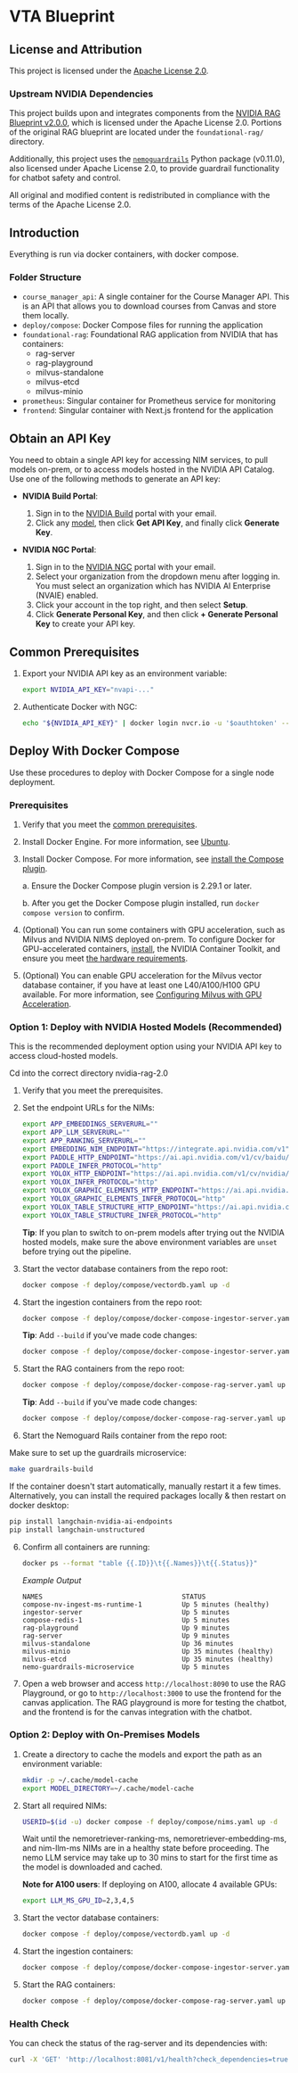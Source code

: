 # VTA Blueprint

## License and Attribution

This project is licensed under the [Apache License 2.0](./LICENSE).

### Upstream NVIDIA Dependencies

This project builds upon and integrates components from the [NVIDIA RAG Blueprint v2.0.0](https://github.com/NVIDIA-AI-Blueprints/rag), which is licensed under the Apache License 2.0. Portions of the original RAG blueprint are located under the `foundational-rag/` directory.

Additionally, this project uses the [`nemoguardrails`](https://github.com/NVIDIA/NeMo-Guardrails) Python package (v0.11.0), also licensed under Apache License 2.0, to provide guardrail functionality for chatbot safety and control.

All original and modified content is redistributed in compliance with the terms of the Apache License 2.0.

## Introduction

Everything is run via docker containers, with docker compose.

### Folder Structure
- `course_manager_api`: A single container for the Course Manager API. This is an API that allows you to download courses from Canvas and store them locally.
- `deploy/compose`: Docker Compose files for running the application
- `foundational-rag`: Foundational RAG application from NVIDIA that has containers:
   - rag-server
   - rag-playground
   - milvus-standalone
   - milvus-etcd
   - milvus-minio
- `prometheus`: Singular container for Prometheus service for monitoring
- `frontend`: Singular container with Next.js frontend for the application

## Obtain an API Key

You need to obtain a single API key for accessing NIM services, to pull models on-prem, or to access models hosted in the NVIDIA API Catalog.
Use one of the following methods to generate an API key:

- **NVIDIA Build Portal**:
  1. Sign in to the [NVIDIA Build](https://build.nvidia.com/explore/discover?signin=true) portal with your email.
  2. Click any [model](https://build.nvidia.com/meta/llama-3_1-70b-instruct), then click **Get API Key**, and finally click **Generate Key**.

- **NVIDIA NGC Portal**:
  1. Sign in to the [NVIDIA NGC](https://ngc.nvidia.com/) portal with your email.
  2. Select your organization from the dropdown menu after logging in. You must select an organization which has NVIDIA AI Enterprise (NVAIE) enabled.
  3. Click your account in the top right, and then select **Setup**.
  4. Click **Generate Personal Key**, and then click **+ Generate Personal Key** to create your API key.

## Common Prerequisites

1. Export your NVIDIA API key as an environment variable:

   ```bash
   export NVIDIA_API_KEY="nvapi-..."
   ```

2. Authenticate Docker with NGC:

   ```bash
   echo "${NVIDIA_API_KEY}" | docker login nvcr.io -u '$oauthtoken' --password-stdin
   ```



## Deploy With Docker Compose

Use these procedures to deploy with Docker Compose for a single node deployment.

### Prerequisites

1. Verify that you meet the [common prerequisites](#common-prerequisites).

2. Install Docker Engine. For more information, see [Ubuntu](https://docs.docker.com/engine/install/ubuntu/).

3. Install Docker Compose. For more information, see [install the Compose plugin](https://docs.docker.com/compose/install/linux/).

   a. Ensure the Docker Compose plugin version is 2.29.1 or later.

   b. After you get the Docker Compose plugin installed, run `docker compose version` to confirm.

4. (Optional) You can run some containers with GPU acceleration, such as Milvus and NVIDIA NIMS deployed on-prem. To configure Docker for GPU-accelerated containers, [install](https://docs.nvidia.com/datacenter/cloud-native/container-toolkit/latest/install-guide.html), the NVIDIA Container Toolkit, and ensure you meet [the hardware requirements](../README.md#hardware-requirements).

5. (Optional) You can enable GPU acceleration for the Milvus vector database container, if you have at least one L40/A100/H100 GPU available. For more information, see [Configuring Milvus with GPU Acceleration](./vector-database.md#configuring-milvus-with-gpu-acceleration).

### Option 1: Deploy with NVIDIA Hosted Models (Recommended)

This is the recommended deployment option using your NVIDIA API key to access cloud-hosted models.

Cd into the correct directory nvidia-rag-2.0

1. Verify that you meet the prerequisites.

2. Set the endpoint URLs for the NIMs:

   ```bash
   export APP_EMBEDDINGS_SERVERURL=""
   export APP_LLM_SERVERURL=""
   export APP_RANKING_SERVERURL=""
   export EMBEDDING_NIM_ENDPOINT="https://integrate.api.nvidia.com/v1"
   export PADDLE_HTTP_ENDPOINT="https://ai.api.nvidia.com/v1/cv/baidu/paddleocr"
   export PADDLE_INFER_PROTOCOL="http"
   export YOLOX_HTTP_ENDPOINT="https://ai.api.nvidia.com/v1/cv/nvidia/nemoretriever-page-elements-v2"
   export YOLOX_INFER_PROTOCOL="http"
   export YOLOX_GRAPHIC_ELEMENTS_HTTP_ENDPOINT="https://ai.api.nvidia.com/v1/cv/nvidia/nemoretriever-graphic-elements-v1"
   export YOLOX_GRAPHIC_ELEMENTS_INFER_PROTOCOL="http"
   export YOLOX_TABLE_STRUCTURE_HTTP_ENDPOINT="https://ai.api.nvidia.com/v1/cv/nvidia/nemoretriever-table-structure-v1"
   export YOLOX_TABLE_STRUCTURE_INFER_PROTOCOL="http"
   ```

   **Tip**: If you plan to switch to on-prem models after trying out the NVIDIA hosted models, make sure the above environment variables are `unset` before trying out the pipeline.

3. Start the vector database containers from the repo root:

   ```bash
   docker compose -f deploy/compose/vectordb.yaml up -d
   ```

4. Start the ingestion containers from the repo root:

   ```bash
   docker compose -f deploy/compose/docker-compose-ingestor-server.yaml up -d
   ```

   **Tip**: Add `--build` if you've made code changes:
   ```bash
   docker compose -f deploy/compose/docker-compose-ingestor-server.yaml up -d --build
   ```

5. Start the RAG containers from the repo root:

   ```bash
   docker compose -f deploy/compose/docker-compose-rag-server.yaml up -d
   ```

   **Tip**: Add `--build` if you've made code changes:
   ```bash
   docker compose -f deploy/compose/docker-compose-rag-server.yaml up -d --build
   ```
6. Start the Nemoguard Rails container from the repo root:

Make sure to set up the guardrails microservice:

```bash
make guardrails-build
```

If the container doesn't start automatically, manually restart it a few times. Alternatively, you can install the required packages locally & then restart on docker desktop:

```bash
pip install langchain-nvidia-ai-endpoints
pip install langchain-unstructured
```
6. Confirm all containers are running:

   ```bash
   docker ps --format "table {{.ID}}\t{{.Names}}\t{{.Status}}"
   ```

   *Example Output*
   ```
   NAMES                                   STATUS
   compose-nv-ingest-ms-runtime-1          Up 5 minutes (healthy)
   ingestor-server                         Up 5 minutes
   compose-redis-1                         Up 5 minutes
   rag-playground                          Up 9 minutes
   rag-server                              Up 9 minutes
   milvus-standalone                       Up 36 minutes
   milvus-minio                            Up 35 minutes (healthy)
   milvus-etcd                             Up 35 minutes (healthy)
   nemo-guardrails-microservice            Up 5 minutes
   ```

7. Open a web browser and access `http://localhost:8090` to use the RAG Playground, or go to `http://localhost:3000` to use the frontend for the canvas application. The RAG playground is more for testing the chatbot, and the frontend is for the canvas integration with the chatbot.

### Option 2: Deploy with On-Premises Models

1. Create a directory to cache the models and export the path as an environment variable:

   ```bash
   mkdir -p ~/.cache/model-cache
   export MODEL_DIRECTORY=~/.cache/model-cache
   ```

2. Start all required NIMs:

   ```bash
   USERID=$(id -u) docker compose -f deploy/compose/nims.yaml up -d
   ```

   Wait until the nemoretriever-ranking-ms, nemoretriever-embedding-ms, and nim-llm-ms NIMs are in a healthy state before proceeding. The nemo LLM service may take up to 30 mins to start for the first time as the model is downloaded and cached.

   **Note for A100 users**: If deploying on A100, allocate 4 available GPUs:
   ```bash
   export LLM_MS_GPU_ID=2,3,4,5
   ```

3. Start the vector database containers:

   ```bash
   docker compose -f deploy/compose/vectordb.yaml up -d
   ```

4. Start the ingestion containers:

   ```bash
   docker compose -f deploy/compose/docker-compose-ingestor-server.yaml up -d
   ```

5. Start the RAG containers:

   ```bash
   docker compose -f deploy/compose/docker-compose-rag-server.yaml up -d
   ```

### Health Check

You can check the status of the rag-server and its dependencies with:

```bash
curl -X 'GET' 'http://localhost:8081/v1/health?check_dependencies=true' -H 'accept: application/json'
```
